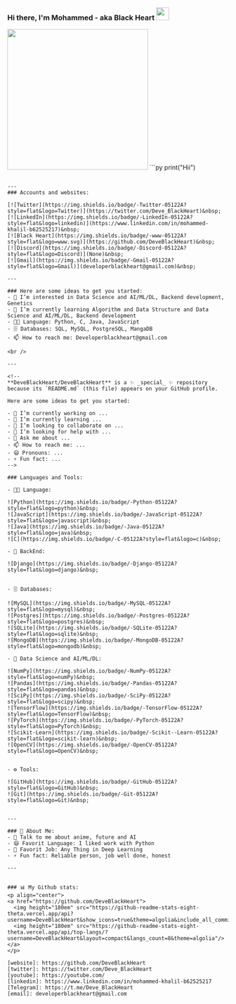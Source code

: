 ### Hi there, I'm Mohammed - aka Black Heart <img src="https://github.com/DeveBlackHeart/DeveBlackHeart/blob/8785b7abcea0ad27afd8bbd2bd46d347e1b1e642/IMG%20GIF/Hi.gif" width="29px">


<!-- ![BlackHeart](https://github.com/DeveBlackHeart/DeveBlackHeart/blob/9cac726626cdc640a114525696d2a4180d4df594/IMG%20GIF/max.gif) -->
<img src="https://github.com/DeveBlackHeart/DeveBlackHeart/blob/9cac726626cdc640a114525696d2a4180d4df594/IMG%20GIF/max.gif" width="320"> 
```py
print("Hii")

```

--- 
### Accounts and websites:

[![Twitter](https://img.shields.io/badge/-Twitter-05122A?style=flat&logo=Twitter)](https://twitter.com/Deve_BlackHeart)&nbsp;
[![LinkedIn](https://img.shields.io/badge/-LinkedIn-05122A?style=flat&logo=linkedin)](https://www.linkedin.com/in/mohammed-khalil-b62525217)&nbsp;
[![Black Heart](https://img.shields.io/badge/-www-05122A?style=flat&logo=www.svg)](https://github.com/DeveBlackHeart)&nbsp;
[![Discord](https://img.shields.io/badge/-Discord-05122A?style=flat&logo=Discord)](None)&nbsp;
[![Gmail](https://img.shields.io/badge/-Gmail-05122A?style=flat&logo=Gmail)](developerblackheart@gmail.com)&nbsp;
    
---

### Here are some ideas to get you started:
- 👀 I’m interested in Data Science and AI/ML/DL, Backend development, Genetics
- 🌱 I’m currently learning Algorithm and Data Structure and Data Science and AI/ML/DL, Backend development
- 🧑‍💻️ Language: Python, C, Java, JavaScript
- 🗄️ Databases: SQL, MySQL, PostgreSQL, MangaDB
- 📫 How to reach me: Developerblackheart@gmail.com

<br />

---

<!--
**DeveBlackHeart/DeveBlackHeart** is a ✨ _special_ ✨ repository because its `README.md` (this file) appears on your GitHub profile.

Here are some ideas to get you started:

- 🔭 I’m currently working on ...
- 🌱 I’m currently learning ...
- 👯 I’m looking to collaborate on ...
- 🤔 I’m looking for help with ...
- 💬 Ask me about ...
- 📫 How to reach me: ...
- 😄 Pronouns: ...
- ⚡ Fun fact: ...
-->

### Languages and Tools:

- 🧑‍💻 Language:

![Python](https://img.shields.io/badge/-Python-05122A?style=flat&logo=python)&nbsp;
![JavaScript](https://img.shields.io/badge/-JavaScript-05122A?style=flat&logo=javascript)&nbsp;
![Java](https://img.shields.io/badge/-Java-05122A?style=flat&logo=java)&nbsp;
![C](https://img.shields.io/badge/-C-05122A?style=flat&logo=c)&nbsp;

- 😬 BackEnd:

![Django](https://img.shields.io/badge/-Django-05122A?style=flat&logo=django)&nbsp;


- 🗄️ Databases:

![MySQL](https://img.shields.io/badge/-MySQL-05122A?style=flat&logo=mysql)&nbsp;
![Postgres](https://img.shields.io/badge/-Postgres-05122A?style=flat&logo=postgres)&nbsp;
![SQLite](https://img.shields.io/badge/-SQLite-05122A?style=flat&logo=sqlite)&nbsp;
![MongoDB](https://img.shields.io/badge/-MongoDB-05122A?style=flat&logo=mongodb)&nbsp;

- 🤖 Data Science and AI/ML/DL:

![NumPy](https://img.shields.io/badge/-NumPy-05122A?style=flat&logo=numPy)&nbsp;
![Pandas](https://img.shields.io/badge/-Pandas-05122A?style=flat&logo=pandas)&nbsp;
![SciPy](https://img.shields.io/badge/-SciPy-05122A?style=flat&logo=scipy)&nbsp;
![TensorFlow](https://img.shields.io/badge/-TensorFlow-05122A?style=flat&logo=TensorFlow)&nbsp;
![PyTorch](https://img.shields.io/badge/-PyTorch-05122A?style=flat&logo=PyTorch)&nbsp;
![Scikit-Learn](https://img.shields.io/badge/-Scikit--Learn-05122A?style=flat&logo=scikit-learn)&nbsp;
![OpenCV](https://img.shields.io/badge/-OpenCV-05122A?style=flat&logo=OpenCV)&nbsp;


- ⚙️ Tools:

![GitHub](https://img.shields.io/badge/-GitHub-05122A?style=flat&logo=GitHub)&nbsp;
![Git](https://img.shields.io/badge/-Git-05122A?style=flat&logo=Git)&nbsp;


---

### 🤵 About Me:
- 💬 Talk to me about anime, future and AI
- 😄 Favorit Language: I liked work with Python
- 💼️ Favorit Job: Any Thing in Deep Learning
- ⚡ Fun fact: Reliable person, job well done, honest

---


### 📊️ My Github stats:
<p align="center">
<a href="https://github.com/DeveBlackHeart">
  <img height="180em" src="https://github-readme-stats-eight-theta.vercel.app/api?username=DeveBlackHeart&show_icons=true&theme=algolia&include_all_commits=true&count_private=true"/>
  <img height="180em" src="https://github-readme-stats-eight-theta.vercel.app/api/top-langs/?username=DeveBlackHeart&layout=compact&langs_count=8&theme=algolia"/>
</a>
</p>

[website]: https://github.com/DeveBlackHeart
[twitter]: https://twitter.com/Deve_BlackHeart
[youtube]: https://youtube.com/
[linkedin]: https://www.linkedin.com/in/mohammed-khalil-b62525217
[Telegram]: https://t.me/Deve_BlackHeart
[email]: developerblackheart@gmail.com
